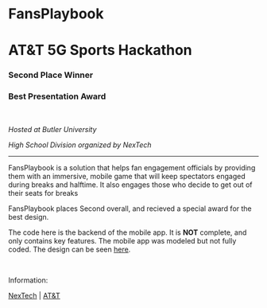 # FansPlaybook
# AT&T 5G Sports Hackathon

### Second Place Winner
### Best Presentation Award

&nbsp;
&nbsp;

*Hosted at Butler University*

*High School Division organized by NexTech*

---

FansPlaybook is a solution that helps fan engagement officials by providing them with an immersive, mobile game that will keep spectators engaged during breaks and halftime. It also engages those who decide to get out of their seats for breaks

FansPlaybook places Second overall, and recieved a special award for the best design. 

The code here is the backend of the mobile app. It is **NOT** complete, and only contains key features. The mobile app was modeled but not fully coded. The design can be seen [here](https://www.figma.com/file/T5zOY0HTuV742LVLVCUuhe/FansPlaybook?node-id=0%3A1).


&nbsp;
&nbsp;

Information:

[NexTech](https://nextech.org/programs/5ghackathon/) |
[AT&T](https://www.eventbrite.com/e/atts-5g-sports-hackathon-tickets-160847965595)
